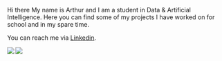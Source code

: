 Hi there
My name is Arthur and I am a student in Data & Artificial Intelligence. Here you can find some of my projects I have worked on for school and in my spare time.

You can reach me via [Linkedin](https://www.linkedin.com/in/arthur-linsen/).

<img align="left" src="https://github-readme-stats.vercel.app/api/top-langs/?username=linsenarthur-projects&theme=dark" />
<img align="" src="https://github-readme-stats.vercel.app/api?username=linsenarthur-projects&show_icons=true&theme=dark" />
